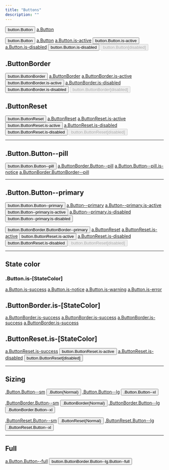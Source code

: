 ```yaml
---
title: "Buttons"
description: ""
---
```

<div class="ContainerFull">
  <p>
    <button class="Button">button.Button</button>
    <a href="#" class="Button">a.Button</a>
  </p>

  <p>
    <button class="Button">button.Button</button>
    <a href="#" class="Button">a.Button</a>
    <a href="#" class="Button is-active">a.Button.is-active</a>
    <button class="Button is-active">button.Button.is-active</button>
    <a class="Button is-disabled" href="#">a.Button.is-disabled</a>
    <button class="Button is-disabled">button.Button.is-disabled</button>
    <button class="Button" disabled>button.Button[disabled]</button>
  </p>

  <h2>.ButtonBorder</h2>

  <p>
    <button class="ButtonBorder">button.ButtonBorder</button>
    <a href="#" class="ButtonBorder">a.ButtonBorder</a>
    <a href="#" class="ButtonBorder is-active">a.ButtonBorder.is-active</a>
    <button class="ButtonBorder is-active">button.ButtonBorder.is-active</button>
    <a class="ButtonBorder is-disabled" href="#">a.ButtonBorder.is-disabled</a>
    <button class="ButtonBorder is-disabled">button.ButtonBorder.is-disabled</button>
    <button class="ButtonBorder" disabled>button.ButtonBorder[disabled]</button>
  </p>

  <h2>.ButtonReset</h2>
  <p>
    <button class="ButtonReset">button.ButtonReset</button>
    <a href="#" class="ButtonReset">a.ButtonReset</a>
    <a href="#" class="ButtonReset is-active">a.ButtonReset.is-active</a>
    <button class="ButtonReset is-active">button.ButtonReset.is-active</button>
    <a class="ButtonReset is-disabled" href="#">a.ButtonReset.is-disabled</a>
    <button class="ButtonReset is-disabled">button.ButtonReset.is-disabled</button>
    <button class="ButtonReset" disabled>button.ButtonReset[disabled]</button>
  </p>

  <hr>

  <h2>.Button.Button--pill</h2>

  <p>
    <button class="Button Button--pill">button.Button.Button--pill</button>
    <a href="#" class="ButtonBorder Button--pill">a.ButtonBorder.Button--pill</a>
    <a href="#" class="Button Button--pill is-notice">a.Button.Button--pill.is-notice</a>
    <a href="#" class="ButtonBorder ButtonBorder--pill is-notice">a.ButtonBorder.ButtonBorder--pill</a>
  </p>

  <hr>

  <h2>.Button.Button--primary</h2>

  <p>
    <button class="Button Button--primary">button.Button.Button--primary</button>
    <a href="#" class="Button Button--primary">a.Button--primary</a>
    <a href="#" class="Button Button--primary is-active">a.Button--primary.is-active</a>
    <button class="Button Button--primary is-active">button.Button--primary.is-active</button>
    <a class="Button Button--primary is-disabled" href="#">a.Button--primary.is-disabled</a>
    <button class="Button Button--primary is-disabled">button.Button--primary.is-disabled</button>
  </p>

  <p>
    <button class="ButtonBorder ButtonBorder--primary">button.ButtonBorder.ButtonBorder--primary</button>
    <a href="#" class="ButtonBorder ButtonBorder--primary">a.ButtonReset</a>
    <a href="#" class="ButtonBorder ButtonBorder--primary is-active">a.ButtonReset.is-active</a>
    <button class="ButtonBorder ButtonBorder--primary is-active">button.ButtonReset.is-active</button>
    <a class="ButtonBorder ButtonBorder--primary is-disabled" href="#">a.ButtonReset.is-disabled</a>
    <button class="ButtonBorder Button--primary is-disabled">button.ButtonReset.is-disabled</button>
    <button class="ButtonBorder Button--primary" disabled>button.ButtonReset[disabled]</button>
  </p>

  <hr>

  <h2>State color</h2>
  <h3>.Button.is-[StateColor]</h3>
  <p>
    <a href="#" class="Button is-success">a.Button.is-success</a>
    <a href="#" class="Button is-notice">a.Button.is-notice</a>
    <a href="#" class="Button is-warning">a.Button.is-warning</a>
    <a href="#" class="Button is-error">a.Button.is-error</a>
  </p>


  <h2>.ButtonBorder.is-[StateColor]</h2>
  <p>
    <a href="#" class="ButtonBorder is-success">a.ButtonBorder.is-success</a>
    <a href="#" class="ButtonBorder is-notice">a.ButtonBorder.is-success</a>
    <a href="#" class="ButtonBorder is-warning">a.ButtonBorder.is-success</a>
    <a href="#" class="ButtonBorder is-error">a.ButtonBorder.is-success</a>
  </p>

  <h2>.ButtonReset.is-[StateColor]</h2>
  <p>
    <a href="#" class="ButtonReset is-success">a.ButtonReset.is-success</a>
    <button class="ButtonReset is-notice">button.ButtonReset.is-active</button>
    <a class="ButtonReset is-warning" href="#">a.ButtonReset.is-disabled</a>
    <button class="ButtonReset is-error">button.ButtonReset[disabled]</button>
  </p>

  <hr>



  <h2>Sizing</h2>

  <p>
    <a href="#" class="Button Button--sm">.Button.Button--sm</a>
    <button class="Button">.Button(Normal)</button>
    <a href="#" class="Button Button--lg">.Button.Button--lg</a>
    <button class="Button Button--xl">.Button.Button--xl</button>
  </p>
  <p>
    <a href="#" class="ButtonBorder Button--sm">.ButtonBorder.Button--sm</a>
    <button class="ButtonBorder">.ButtonBorder(Normal)</button>
    <a href="#" class="ButtonBorder Button--lg">.ButtonBorder.Button--lg</a>
    <button class="ButtonBorder Button--xl">.ButtonBorder.Button--xl</button>
  </p>
  <p>
    <a href="#" class="ButtonReset Button--sm">.ButtonReset.Button--sm</a>
    <button class="ButtonReset">.ButtonReset(Normal)</button>
    <a href="#" class="ButtonReset Button--lg">.ButtonReset.Button--lg</a>
    <button class="ButtonReset Button--xl">.ButtonReset.Button--xl</button>
  </p>

  <hr>

  <h2>Full</h2>

  <p>
    <a href="#" class="Button Button--full">a.Button.Button--full</a>
    <button href="#" class="ButtonBorder Button--full Button--xl">button.ButtonBorder.Button--lg.Button--full</button>
  </p>

</div>
